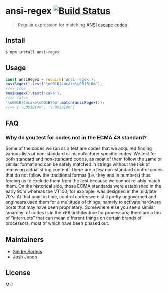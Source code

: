 # ansi-regex [![Build Status](https://travis-ci.org/chalk/ansi-regex.svg?branch=master)](https://travis-ci.org/chalk/ansi-regex)
> Regular expression for matching [ANSI escape codes](https://en.wikipedia.org/wiki/ANSI_escape_code)
## Install
```
$ npm install ansi-regex
```
## Usage
```js
const ansiRegex = require('ansi-regex');
ansiRegex().test('\u001B[4mcake\u001B[0m');
//=> true
ansiRegex().test('cake');
//=> false
'\u001B[4mcake\u001B[0m'.match(ansiRegex());
//=> ['\u001B[4m', '\u001B[0m']
```
## FAQ
### Why do you test for codes not in the ECMA 48 standard?
Some of the codes we run as a test are codes that we acquired finding various lists of non-standard or manufacturer specific codes. We test for both standard and non-standard codes, as most of them follow the same or similar format and can be safely matched in strings without the risk of removing actual string content. There are a few non-standard control codes that do not follow the traditional format (i.e. they end in numbers) thus forcing us to exclude them from the test because we cannot reliably match them.
On the historical side, those ECMA standards were established in the early 90's whereas the VT100, for example, was designed in the mid/late 70's. At that point in time, control codes were still pretty ungoverned and engineers used them for a multitude of things, namely to activate hardware ports that may have been proprietary. Somewhere else you see a similar 'anarchy' of codes is in the x86 architecture for processors; there are a ton of "interrupts" that can mean different things on certain brands of processors, most of which have been phased out.
## Maintainers
- [Sindre Sorhus](https://github.com/sindresorhus)
- [Josh Junon](https://github.com/qix-)
## License
MIT
